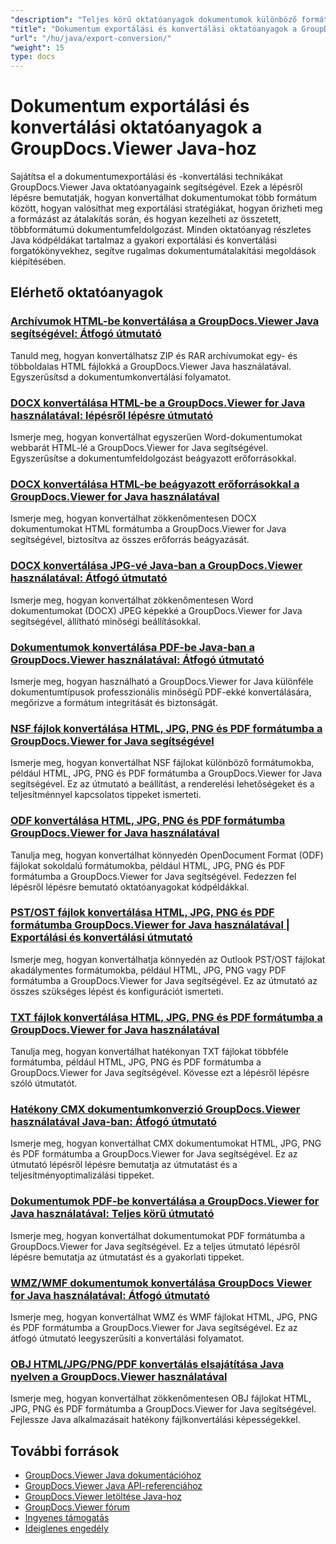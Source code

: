 ```yaml
---
"description": "Teljes körű oktatóanyagok dokumentumok különböző formátumokba exportálásához és dokumentumkonverziós stratégiák megvalósításához a GroupDocs.Viewer for Java segítségével."
"title": "Dokumentum exportálási és konvertálási oktatóanyagok a GroupDocs.Viewer Java-hoz"
"url": "/hu/java/export-conversion/"
"weight": 15
type: docs
---
```

# Dokumentum exportálási és konvertálási oktatóanyagok a GroupDocs.Viewer Java-hoz

Sajátítsa el a dokumentumexportálási és -konvertálási technikákat GroupDocs.Viewer Java oktatóanyagaink segítségével. Ezek a lépésről lépésre bemutatják, hogyan konvertálhat dokumentumokat több formátum között, hogyan valósíthat meg exportálási stratégiákat, hogyan őrizheti meg a formázást az átalakítás során, és hogyan kezelheti az összetett, többformátumú dokumentumfeldolgozást. Minden oktatóanyag részletes Java kódpéldákat tartalmaz a gyakori exportálási és konvertálási forgatókönyvekhez, segítve rugalmas dokumentumátalakítási megoldások kiépítésében.

## Elérhető oktatóanyagok

### [Archívumok HTML-be konvertálása a GroupDocs.Viewer Java segítségével: Átfogó útmutató](./groupdocs-viewer-java-convert-archives-html/)
Tanuld meg, hogyan konvertálhatsz ZIP és RAR archívumokat egy- és többoldalas HTML fájlokká a GroupDocs.Viewer Java használatával. Egyszerűsítsd a dokumentumkonvertálási folyamatot.

### [DOCX konvertálása HTML-be a GroupDocs.Viewer for Java használatával: lépésről lépésre útmutató](./convert-docx-to-html-groupdocs-viewer-java/)
Ismerje meg, hogyan konvertálhat egyszerűen Word-dokumentumokat webbarát HTML-lé a GroupDocs.Viewer for Java segítségével. Egyszerűsítse a dokumentumfeldolgozást beágyazott erőforrásokkal.

### [DOCX konvertálása HTML-be beágyazott erőforrásokkal a GroupDocs.Viewer for Java használatával](./render-docx-html-embedded-resources-groupdocs-java/)
Ismerje meg, hogyan konvertálhat zökkenőmentesen DOCX dokumentumokat HTML formátumba a GroupDocs.Viewer for Java segítségével, biztosítva az összes erőforrás beágyazását.

### [DOCX konvertálása JPG-vé Java-ban a GroupDocs.Viewer használatával: Átfogó útmutató](./convert-docx-jpg-groupdocs-viewer-java/)
Ismerje meg, hogyan konvertálhat zökkenőmentesen Word dokumentumokat (DOCX) JPEG képekké a GroupDocs.Viewer for Java segítségével, állítható minőségi beállításokkal.

### [Dokumentumok konvertálása PDF-be Java-ban a GroupDocs.Viewer használatával: Átfogó útmutató](./convert-documents-pdf-java-groupdocs-viewer/)
Ismerje meg, hogyan használható a GroupDocs.Viewer for Java különféle dokumentumtípusok professzionális minőségű PDF-ekké konvertálására, megőrizve a formátum integritását és biztonságát.

### [NSF fájlok konvertálása HTML, JPG, PNG és PDF formátumba a GroupDocs.Viewer for Java segítségével](./convert-nsf-files-groupdocs-viewer-java/)
Ismerje meg, hogyan konvertálhat NSF fájlokat különböző formátumokba, például HTML, JPG, PNG és PDF formátumba a GroupDocs.Viewer for Java segítségével. Ez az útmutató a beállítást, a renderelési lehetőségeket és a teljesítménnyel kapcsolatos tippeket ismerteti.

### [ODF konvertálása HTML, JPG, PNG és PDF formátumba GroupDocs.Viewer for Java használatával](./convert-odf-documents-groupdocs-viewer-java/)
Tanulja meg, hogyan konvertálhat könnyedén OpenDocument Format (ODF) fájlokat sokoldalú formátumokba, például HTML, JPG, PNG és PDF formátumba a GroupDocs.Viewer for Java segítségével. Fedezzen fel lépésről lépésre bemutató oktatóanyagokat kódpéldákkal.

### [PST/OST fájlok konvertálása HTML, JPG, PNG és PDF formátumba GroupDocs.Viewer for Java használatával | Exportálási és konvertálási útmutató](./convert-pst-ost-groupdocs-viewer-java/)
Ismerje meg, hogyan konvertálhatja könnyedén az Outlook PST/OST fájlokat akadálymentes formátumokba, például HTML, JPG, PNG vagy PDF formátumba a GroupDocs.Viewer for Java segítségével. Ez az útmutató az összes szükséges lépést és konfigurációt ismerteti.

### [TXT fájlok konvertálása HTML, JPG, PNG és PDF formátumba a GroupDocs.Viewer for Java használatával](./groupdocs-viewer-java-txt-conversion-guide/)
Tanulja meg, hogyan konvertálhat hatékonyan TXT fájlokat többféle formátumba, például HTML, JPG, PNG és PDF formátumba a GroupDocs.Viewer for Java segítségével. Kövesse ezt a lépésről lépésre szóló útmutatót.

### [Hatékony CMX dokumentumkonverzió GroupDocs.Viewer használatával Java-ban: Átfogó útmutató](./mastering-cmx-document-conversion-groupdocs-viewer-java/)
Ismerje meg, hogyan konvertálhat CMX dokumentumokat HTML, JPG, PNG és PDF formátumba a GroupDocs.Viewer for Java segítségével. Ez az útmutató lépésről lépésre bemutatja az útmutatást és a teljesítményoptimalizálási tippeket.

### [Dokumentumok PDF-be konvertálása a GroupDocs.Viewer for Java használatával: Teljes körű útmutató](./convert-documents-pdf-groupdocs-viewer-java/)
Ismerje meg, hogyan konvertálhat dokumentumokat PDF formátumba a GroupDocs.Viewer for Java segítségével. Ez a teljes útmutató lépésről lépésre bemutatja az útmutatást és a gyakorlati tippeket.

### [WMZ/WMF dokumentumok konvertálása GroupDocs Viewer for Java használatával: Átfogó útmutató](./convert-wmz-wmf-groupdocs-viewer-java/)
Ismerje meg, hogyan konvertálhat WMZ és WMF fájlokat HTML, JPG, PNG és PDF formátumba a GroupDocs.Viewer for Java segítségével. Ez az átfogó útmutató leegyszerűsíti a konvertálási folyamatot.

### [OBJ HTML/JPG/PNG/PDF konvertálás elsajátítása Java nyelven a GroupDocs.Viewer használatával](./master-obj-conversion-java-html-jpg-png-pdf/)
Ismerje meg, hogyan konvertálhat zökkenőmentesen OBJ fájlokat HTML, JPG, PNG és PDF formátumba a GroupDocs.Viewer for Java segítségével. Fejlessze Java alkalmazásait hatékony fájlkonvertálási képességekkel.

## További források

- [GroupDocs.Viewer Java dokumentációhoz](https://docs.groupdocs.com/viewer/java/)
- [GroupDocs.Viewer Java API-referenciához](https://reference.groupdocs.com/viewer/java/)
- [GroupDocs.Viewer letöltése Java-hoz](https://releases.groupdocs.com/viewer/java/)
- [GroupDocs.Viewer fórum](https://forum.groupdocs.com/c/viewer/9)
- [Ingyenes támogatás](https://forum.groupdocs.com/)
- [Ideiglenes engedély](https://purchase.groupdocs.com/temporary-license/)